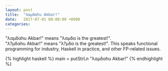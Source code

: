 ```yaml
---
layout: post
title:  "λαμδαhu Akbar!"
date:   2017-07-01 00:00:00 +0900
categories:
---
```

"λαμδαhu Akbar!" means "λαμδα is the greatest!".<br/>
"λ?μδαhu Akbar!" means "λ?μδα is the greatest!".
This speaks functional programming for industry, Haskell in practice, and other FP-related issues.

{% highlight haskell %}
main = putStrLn "λαμδαhu Akbar!"
{% endhighlight %}
